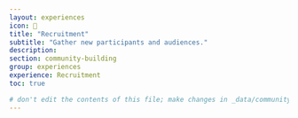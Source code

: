 ```yaml
---
layout: experiences
icon: 👋
title: "Recruitment"
subtitle: "Gather new participants and audiences."
description:
section: community-building
group: experiences
experience: Recruitment
toc: true

# don't edit the contents of this file; make changes in _data/community-building-experiences.yml
---
```

